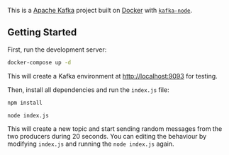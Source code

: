 This is a [Apache Kafka](https://kafka.apache.org/) project built on [Docker](https://hub.docker.com/r/bitnami/kafka) with [`kafka-node`](https://www.npmjs.com/package/kafka-node).

## Getting Started

First, run the development server:

```bash
docker-compose up -d
```

This will create a Kafka environment at [http://localhost:9093](http://localhost:9093) for testing.

Then, install all dependencies and run the `index.js` file:

```bash
npm install
```

```bash
node index.js
```

This will create a new topic and start sending random messages from the two producers during 20 seconds. You can editing the behaviour by modifying `index.js` and running the `node index.js` again.
